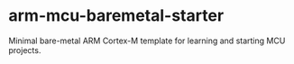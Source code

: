 # arm-mcu-baremetal-starter
Minimal bare-metal ARM Cortex-M template for learning and starting MCU projects.

